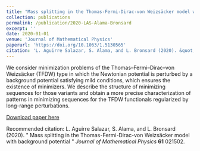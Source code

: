 ```yaml
---
title: "Mass splitting in the Thomas-Fermi-Dirac-von Weizsäcker model with background potential"
collection: publications
permalink: /publication/2020-LAS-Alama-Bronsard
excerpt: ''
date: 2020-01-01
venue: 'Journal of Mathematical Physics'
paperurl: 'https://doi.org/10.1063/1.5130565'
citation: 'L. Aguirre Salazar, S. Alama, and L. Bronsard (2020). &quot; Mass splitting in the Thomas-Fermi-Dirac-von Weizsäcker model with background potential &quot; <i>Journal of Mathematical Physics</i> <b>61</b> 021502.'
---
```

We consider minimization problems of the Thomas–Fermi–Dirac–von Weizsäcker (TFDW) type in which the Newtonian potential is perturbed by a background potential satisfying mild conditions, which ensures the existence of minimizers. We describe the structure of minimizing sequences for those variants and obtain a more precise characterization of patterns in minimizing sequences for the TFDW functionals regularized by long-range perturbations.

[Download paper here](http://laguirresalazar.github.io/files/Splitting.pdf)

Recommended citation: L. Aguirre Salazar, S. Alama, and L. Bronsard (2020). &quot; Mass splitting in the Thomas-Fermi-Dirac-von Weizsäcker model with background potential &quot; <i>Journal of Mathematical Physics</i> <b>61</b> 021502.


